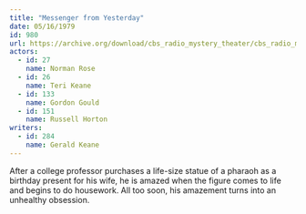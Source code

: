 ```yaml
---
title: "Messenger from Yesterday"
date: 05/16/1979
id: 980
url: https://archive.org/download/cbs_radio_mystery_theater/cbs_radio_mystery_theater-0951-1000.zip/cbs_radio_mystery_theater-0951-1000%2Fcbsrmt_0980_messenger_from_yesterday.mp3
actors:  
  - id: 27
    name: Norman Rose  
  - id: 26
    name: Teri Keane  
  - id: 133
    name: Gordon Gould  
  - id: 151
    name: Russell Horton
writers:  
  - id: 284
    name: Gerald Keane
---
```

After a college professor purchases a life-size statue of a pharaoh as a birthday present for his wife, he is amazed when the figure comes to life and begins to do housework. All too soon, his amazement turns into an unhealthy obsession.